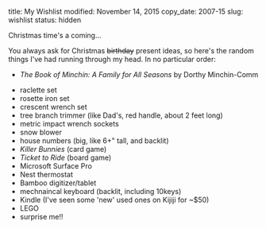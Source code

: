 title: My Wishlist
modified: November 14, 2015
copy_date: 2007-15
slug: wishlist
status: hidden

Christmas time's a coming...

You always ask for Christmas ~~birthday~~ present ideas, so here's the
random things I've had running through my head. In no particular order:

-   *The Book of Minchin: A Family for All Seasons* by Dorthy
    Minchin-Comm
<!-- -   Hugh Nibley's *Teachings of the Book of Mormon* (Parts
    [2](http://www.byubookstore.com/ePOS?this_category=278&store=439&item_number=1-59156-572-3&form=shared3/gm/detail.html&design=439),
    [3](http://www.byubookstore.com/ePOS?this_category=278&store=439&item_number=1-59156-573-1&form=shared3/gm/detail.html&design=439),
    and
    [4](http://www.byubookstore.com/ePOS?this_category=278&store=439&item_number=1-59156-574-X&form=shared3/gm/detail.html&design=439)
    at the BYU Bookstore)-->
-   raclette set
-   rosette iron set
-   crescent wrench set
-   tree branch trimmer (like Dad's, red handle, about 2 feet long)
-   metric impact wrench sockets
-   snow blower
-   house numbers (big, like 6+" tall, and backlit)
-   *Killer Bunnies* (card game)
-   *Ticket to Ride* (board game)
-   Microsoft Surface Pro
-   Nest thermostat
-   Bamboo digitizer/tablet
-   mechnaincal keyboard (backlit, including 10keys)
-   Kindle (I've seen some 'new' used ones on Kijiji for ~$50)
-   LEGO
-   surprise me!!
